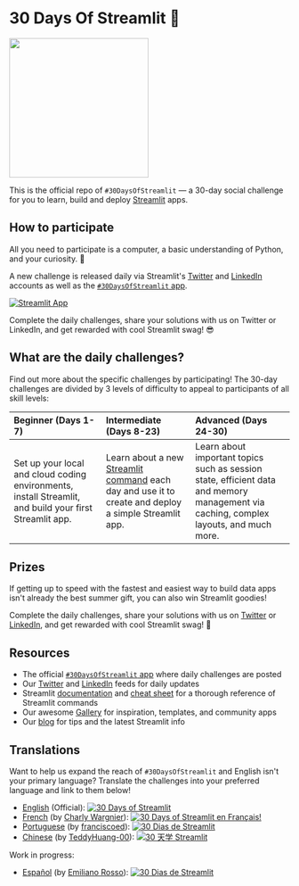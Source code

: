 # 30 Days Of Streamlit 🎈

<img src='3AF34648-C61D-47CE-9E56-C496C5A7C240.jpeg' height=250>

This is the official repo of `#30DaysOfStreamlit` — a 30-day social challenge for you to learn, build and deploy [Streamlit](https://streamlit.io) apps.

## How to participate

All you need to participate is a computer, a basic understanding of Python, and your curiosity. 🧠

A new challenge is released daily via Streamlit's [Twitter](https://twitter.com/streamlit) and [LinkedIn](https://www.linkedin.com/company/streamlit/posts/?feedView=all) accounts as well as the [`#30DaysOfStreamlit` app](https://share.streamlit.io/streamlit/30days/).

[![Streamlit App](https://static.streamlit.io/badges/streamlit_badge_black_white.svg)](https://share.streamlit.io/streamlit/30days/)

Complete the daily challenges, share your solutions with us on Twitter or LinkedIn, and get rewarded with cool Streamlit swag! 😎

## What are the daily challenges?

Find out more about the specific challenges by participating! The 30-day challenges are divided by 3 levels of difficulty to appeal to participants of all skill levels:

| Beginner (Days 1-7) | Intermediate (Days 8-23) | Advanced (Days 24-30) |
| :---        |    :----   |          :--- |
| Set up your local and cloud coding environments, install Streamlit, and build your first Streamlit app.| Learn about a new [Streamlit command](https://docs.streamlit.io/library/api-reference) each day and use it to create and deploy a simple Streamlit app. | Learn about important topics such as session state, efficient data and memory management via caching, complex layouts, and much more.

## Prizes

If getting up to speed with the fastest and easiest way to build data apps isn't already the best summer gift, you can also win Streamlit goodies!

Complete the daily challenges, share your solutions with us on [Twitter](https://twitter.com/streamlit) or [LinkedIn](https://www.linkedin.com/company/streamlit/posts/?feedView=all), and get rewarded with cool Streamlit swag! 🎁

## Resources

- The official [`#30DaysOfStreamlit` app](https://share.streamlit.io/streamlit/30days/) where daily challenges are posted
- Our [Twitter](https://twitter.com/streamlit) and [LinkedIn](https://www.linkedin.com/company/streamlit/posts/?feedView=all) feeds for daily updates
- Streamlit [documentation](https://docs.streamlit.io/) and [cheat sheet](https://docs.streamlit.io/library/cheatsheet) for a thorough reference of Streamlit commands
- Our awesome [Gallery](https://streamlit.io/gallery) for inspiration, templates, and community apps
- Our [blog](https://blog.streamlit.io/how-to-master-streamlit-for-data-science/) for tips and the latest Streamlit info

## Translations

Want to help us expand the reach of `#30DaysOfStreamlit` and English isn't your primary language? Translate the challenges into your preferred language and link to them below!
- [English](https://github.com/streamlit/30days) (Official): [![30 Days of Streamlit](https://static.streamlit.io/badges/streamlit_badge_black_white.svg)](https://30days.streamlitapp.com)
- [French](https://github.com/streamlit/30days-French) (by [Charly Wargnier](https://github.com/charlyWargnier/)): [![30 Days of Streamlit en Français!](https://static.streamlit.io/badges/streamlit_badge_black_white.svg)](https://30days-in-french.streamlitapp.com/)
- [Portuguese](https://github.com/franciscoed/30days) (by [franciscoed](https://github.com/franciscoed)): [![30 Dias de Streamlit](https://static.streamlit.io/badges/streamlit_badge_black_white.svg)](https://share.streamlit.io/franciscoed/30days)
- [Chinese](https://github.com/TeddyHuang-00/30days-Chinese) (by [TeddyHuang-00](https://github.com/TeddyHuang-00)): [![30 天学 Streamlit](https://static.streamlit.io/badges/streamlit_badge_black_white.svg)](https://30days-chinese.streamlit.app)

Work in progress:
- [Español](https://github.com/arraydude/30days-spanish/) (by [Emiliano Rosso](https://github.com/arraydude)): [![30 Dias de Streamlit](https://static.streamlit.io/badges/streamlit_badge_black_white.svg)](https://share.streamlit.io/arraydude/30days)
